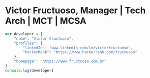 # Victor Fructuoso, Manager | Tech Arch | MCT | MCSA

``` js
var developer = {
    "name": "Victor Fructuoso",
    "profiles": {
        "linkedIn": "www.linkedin.com/in/victorfructuoso",
        "hackerRank": "https://www.hackerrank.com/fructuoso"
    },
    "homepage": "https://www.fructuoso.com.br"
}
console.log(developer)
```
